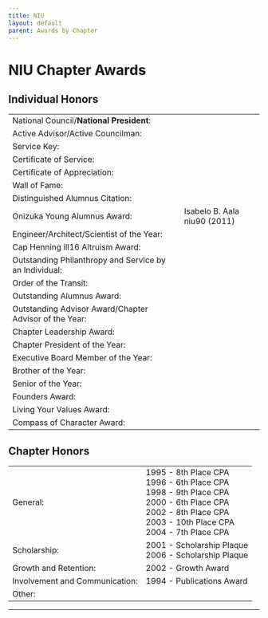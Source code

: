 ```yaml
---
title: NIU
layout: default
parent: Awards by Chapter
---
```


<link rel="stylesheet" href="{{ '/assets/css/by_chapter.css' | relative_url }}">

# NIU Chapter Awards

## Individual Honors

<table>
<tbody>

<tr>
<td>National Council/<b>National President</b>:</td>
<td>
</td></tr>

<tr>
<td>Active Advisor/Active Councilman:</td>
<td>
</td></tr>

<tr>
<td>Service Key:</td>
<td>
</td></tr>

<tr>
<td>Certificate of Service:</td>
<td>
</td></tr>

<tr>
<td>Certificate of Appreciation:</td>
<td>
</td></tr>

<tr>
<td>Wall of Fame:</td>
<td>
</td></tr>

<tr>
<td>Distinguished Alumnus Citation:</td>
<td>
</td></tr>

<tr>
<td>Onizuka Young Alumnus Award:</td>
<td>Isabelo B. Aala niu90 (2011)
</td></tr>

<tr>
<td>Engineer/Architect/Scientist of the Year:</td>
<td>
</td></tr>

<tr>
<td>Cap Henning ill16 Altruism Award:</td>
<td>
</td></tr>

<tr>
<td>Outstanding Philanthropy and Service by an Individual:</td>
<td>
</td></tr>

<tr>
<td>Order of the Transit:</td>
<td>
</td></tr>

<tr>
<td>Outstanding Alumnus Award:</td>
<td>
</td></tr>

<tr>
<td>Outstanding Advisor Award/Chapter Advisor of the Year:</td>
<td>
</td></tr>

<tr>
<td>Chapter Leadership Award:</td>
<td>
</td></tr>

<tr>
<td>Chapter President of the Year:</td>
<td>
</td></tr>

<tr>
<td>Executive Board Member of the Year:</td>
<td>
</td></tr>

<tr>
<td>Brother of the Year:</td>
<td>
</td></tr>

<tr>
<td>Senior of the Year:</td>
<td>
</td></tr>

<tr>
<td>Founders Award:</td>
<td>
</td></tr>

<tr>
<td>Living Your Values Award:</td>
<td>
</td></tr>

<tr>
<td>Compass of Character Award:</td>
<td>
</td></tr>

</tbody>
</table>

## Chapter Honors

<table>
<tbody>

<tr>
<td>General:</td>
<td>1995 - 8th Place CPA
<br>1996 - 6th Place CPA
<br>1998 - 9th Place CPA
<br>2000 - 6th Place CPA
<br>2002 - 8th Place CPA
<br>2003 - 10th Place CPA
<br>2004 - 7th Place CPA
</td></tr>

<tr>
<td>Scholarship:</td>
<td>2001 - Scholarship Plaque
<br>2006 - Scholarship Plaque
</td></tr>

<tr>
<td>Growth and Retention:</td>
<td>2002 - Growth Award
</td></tr>

<tr>
<td>Involvement and Communication:</td>
<td>1994 - Publications Award
</td></tr>

<tr>
<td>Other:</td>
<td>
</td></tr>

</tbody>
</table>

---

